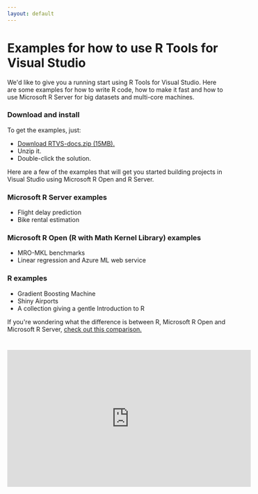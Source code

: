 ```yaml
---
layout: default
---
```


# Examples for how to use R Tools for Visual Studio

We'd like to give you a running start using R Tools for Visual Studio. Here are some examples for how to write R code, how to make it fast and how to use Microsoft R Server for big datasets and multi-core machines.

### Download and install
To get the examples, just:

* [Download RTVS-docs.zip (15MB).](https://github.com/Microsoft/RTVS-docs/archive/master.zip)
* Unzip it.
* Double-click the solution.

Here are a few of the examples that will get you started building projects in Visual Studio using Microsoft R Open and R Server.

### Microsoft R Server examples
* Flight delay prediction
* Bike rental estimation

### Microsoft R Open (R with Math Kernel Library) examples
* MRO-MKL benchmarks
* Linear regression and Azure ML web service

### R examples
* Gradient Boosting Machine
* Shiny Airports
* A collection giving a gentle Introduction to R

If you're wondering what the difference is between R, Microsoft R Open and Microsoft R Server, [check out this comparison.](https://github.com/lixzhang/R-MRO-MRS/)

# 
<iframe width="560" height="315" src="https://www.youtube.com/embed/VEOhaP4x7LE" frameborder="0" allowfullscreen></iframe>

